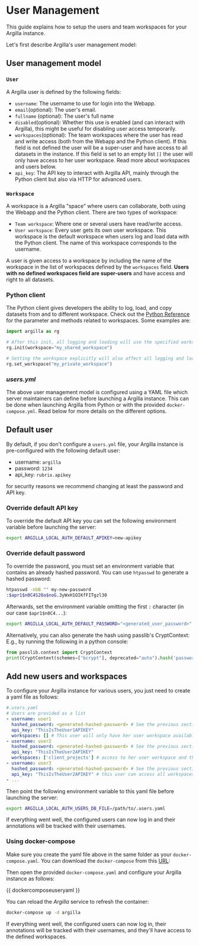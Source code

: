 # User Management

This guide explains how to setup the users and team workspaces for your Argilla instance.

Let's first describe Argilla's user management model:

## User management model

### `User`

A Argilla user is defined by the following fields:

- `username`: The username to use for login into the Webapp.
- `email`(optional): The user's email.
- `fullname` (optional): The user's full name
- `disabled`(optional): Whether this use is enabled (and can interact with Argilla), this might be useful for disabling user access temporarily.
- `workspaces`(optional): The team workspaces where the user has read and write access (both from the Webapp and the Python client). If this field is not defined the user will be a super-user and have access to all datasets in the instance. If this field is set to an empty list `[]` the user will only have access to her user workspace. Read more about workspaces and users below.
- `api_key`: The API key to interact with Argilla API, mainly through the Python client but also via HTTP for advanced users.

### `Workspace`

A workspace is a Argilla "space" where users can collaborate, both using the Webapp and the Python client. There are two types of workspace:

- `Team workspace`: Where one or several users have read/write access.
- `User workspace`: Every user gets its own user workspace. This workspace is the default workspace when users log and load data with the Python client. The name of this workspace corresponds to the username.

A user is given access to a workspace by including the name of the workspace in the list of workspaces defined by the `workspaces` field. **Users with no defined workspaces field are super-users** and have access and right to all datasets.


### Python client

The Python client gives developers the ability to log, load, and copy datasets from and to different workspace. Check out the [Python Reference](../reference/python/python_client.rst) for the parameter and methods related to workspaces.
Some examples are:

```python
import argilla as rg

# After this init, all logging and loading will use the specified workspace
rg.init(workspace="my_shared_workspace")

# Setting the workspace explicitly will also affect all logging and loading
rg.set_workspace("my_private_workspace")
```

### *users.yml*

The above user management model is configured using a YAML file which server maintainers can define before launching a Argilla instance.
This can be done when launching Argilla from Python or with the provided `docker-compose.yml`. Read below for more details on the different options.

## Default user

By default, if you don't configure a `users.yml` file, your Argilla instance is pre-configured with the following default user:

- username: `argilla`
- password: `1234`
- api_key: `rubrix.apikey`

for security reasons we recommend changing at least the password and API key.

### Override default API key

To override the default API key you can set the following environment variable before launching the server:

```bash
export ARGILLA_LOCAL_AUTH_DEFAULT_APIKEY=new-apikey
```


### Override default password

To override the password, you must set an environment variable that contains an already hashed password.
You can use `htpasswd` to generate a hashed password:

```bash
htpasswd -nbB "" my-new-password
:$apr1$n0C4S20a$noG.3yWxH1OIKfFITgzl30
```

Afterwards, set the environment variable omitting the first `:` character (in our case `$apr1$n0C4...`):

```bash
export ARGILLA_LOCAL_AUTH_DEFAULT_PASSWORD="<generated_user_password>"
```

Alternatively, you can also generate the hash using passlib's CryptContext: E.g., by running the following in a python console:

```python
from passlib.context import CryptContext
print(CryptContext(schemes=["bcrypt"], deprecated="auto").hash('password'))
```

## Add new users and workspaces

To configure your Argilla instance for various users, you just need to create a yaml file as follows:
```yaml
#.users.yaml
# Users are provided as a list
- username: user1
  hashed_password: <generated-hashed-password> # See the previous section above
  api_key: "ThisIsTheUser1APIKEY"
  workspaces: [] # This user will only have her user workspace available
- username: user2
  hashed_password: <generated-hashed-password> # See the previous section above
  api_key: "ThisIsTheUser2APIKEY"
  workspaces: ['client_projects'] # access to her user workspace and the client_projects workspace
- username: user3
  hashed_password: <generated-hashed-password> # See the previous section above
  api_key: "ThisIsTheUser2APIKEY" # this user can access all workspaces (including
- ...
```

Then point the following environment variable to this yaml file before launching the server:

```bash
export ARGILLA_LOCAL_AUTH_USERS_DB_FILE=/path/to/.users.yaml
```

If everything went well, the configured users can now log in and their annotations will be tracked with their usernames.


### Using docker-compose

Make sure you create the yaml file above in the same folder as your `docker-compose.yaml`. You can download the `docker-compose` from this [URL](https://git.io/rb-docker):

Then open the provided ``docker-compose.yaml`` and configure your Argilla instance as follows:

{{ dockercomposeuseryaml }}

You can reload the *Argilla* service to refresh the container:

```bash
docker-compose up -d argilla
```

If everything went well, the configured users can now log in, their annotations will be tracked with their usernames, and they'll have access to the defined workspaces.